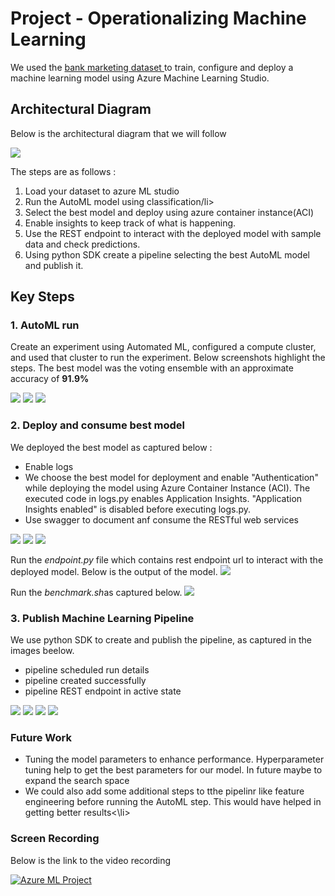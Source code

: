 
# Project - Operationalizing Machine Learning

We used the <a href= 'https://automlsamplenotebookdata.blob.core.windows.net/automl-sample-notebook-data/bankmarketing_train.csv'> bank marketing dataset </a> to train, configure and deploy a machine learning model using  Azure Machine Learning Studio.

## Architectural Diagram

<p> Below is the architectural diagram that we will follow </p>
<img src= 'https://github.com/billy-odera/nd00333_AZMLND_C2/blob/master/a.jpg'>

<p> The steps are as follows :
<ol>
  <li>Load your dataset to azure ML studio</li>
  <li>Run the AutoML model using classification/li>
  <li>Select the best model and deploy using azure container instance(ACI)</li>
  <li>Enable insights to keep track of what is happening.</li>
  <li>Use the REST endpoint to interact with the deployed model with sample data and check predictions. </li>
  <li>Using python SDK create a pipeline selecting the best AutoML model and publish it.</li>
</ol>
</p>

## Key Steps

### 1. AutoML run
<section>
  <p> Create an experiment using Automated ML, configured a compute cluster, and used that cluster to run the experiment. Below screenshots highlight the steps. The best model was the voting ensemble</b> with an approximate accuracy of <b>91.9%</b>
  </p>
  <p>   
    <img src= 'https://github.com/billy-odera/nd00333_AZMLND_C2/blob/master/1.jpg' />
    <img src= 'https://github.com/billy-odera/nd00333_AZMLND_C2/blob/master/2.jpg' />
    <img src= 'https://github.com/billy-odera/nd00333_AZMLND_C2/blob/master/3.jpg' />
  </p>
</section>

### 2. Deploy and consume best model
<section>
  <p> We deployed the best model as captured below :
    <ul>
      <li> Enable logs </li>
      <li> We choose the best model for deployment and enable "Authentication" while deploying the model using Azure Container Instance (ACI). The executed code in logs.py enables Application Insights. "Application Insights enabled" is disabled before executing logs.py. </li>
      <li> Use swagger to document anf consume the  RESTful web services </li>
    </ul>
  </p>
  <p>
    <img src= 'https://github.com/billy-odera/nd00333_AZMLND_C2/blob/master/4.jpg'/>
    <img src= 'https://github.com/billy-odera/nd00333_AZMLND_C2/blob/master/5.jpg' />
    <img src= 'https://github.com/billy-odera/nd00333_AZMLND_C2/blob/master/6.jpg' />
    </p>
    <p> Run the <i>endpoint.py</i> file which contains rest endpoint url to interact with the deployed model. Below is the output of the model.
    <img src= 'https://github.com/billy-odera/nd00333_AZMLND_C2/blob/master/7.jpg' />
  </p>
   <p> Run the <i>benchmark.sh</i>as captured below.
    <img src= 'https://github.com/billy-odera/nd00333_AZMLND_C2/blob/master/8.jpg' />
  </p>
</section>

### 3. Publish Machine Learning  Pipeline
<section>
  We use python SDK to create and publish the pipeline, as captured in the images beelow.
  <ul>
    <li> pipeline scheduled run details </li>
    <li> pipeline created successfully </li>
    <li> pipeline REST endpoint in active state </li>
  </ul>
  <p>
    <img src= 'https://github.com/billy-odera/nd00333_AZMLND_C2/blob/master/11.jpg'/>
    <img src= 'https://github.com/billy-odera/nd00333_AZMLND_C2/blob/master/12.jpg'/>
    <img src= 'https://github.com/billy-odera/nd00333_AZMLND_C2/blob/master/13.jpg'/>
    <img src= 'https://github.com/billy-odera/nd00333_AZMLND_C2/blob/master/14.jpg'/>
  </p>
</section>

### Future Work

<p> 
  <ul>
    <li> Tuning the model parameters to enhance performance. Hyperparameter tuning help to get the best parameters for our model. In future maybe to expand the search space </li>
    <li> We could also add some additional steps to tthe pipelinr like feature engineering before running the  AutoML step. This would have helped in getting better results<\li>
  </ul>
</p>

### Screen Recording

<p> Below is the link to the video recording</p>

[![Azure ML Project](http://img.youtube.com/vi/KymP0PYUr7I/0.jpg)](https://www.youtube.com/watch?v=KymP0PYUr7I "Azure ML project")


